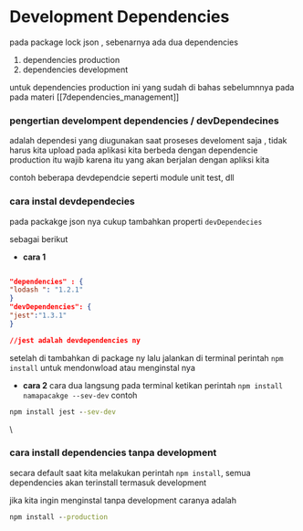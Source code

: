 # Development Dependencies 

pada package lock json , sebenarnya ada dua dependencies
1. dependencies production
2. dependencies development

untuk dependencies production ini yang sudah di bahas sebelumnnya pada pada materi [[7dependencies_management]]


### pengertian develompent dependencies / devDependecines

adalah dependesi yang diugunakan saat proseses develoment saja , tidak harus kita upload pada aplikasi kita
berbeda dengan dependencie production itu wajib karena itu yang akan berjalan dengan apliksi kita

contoh beberapa devdependcie seperti module unit test, dll


### cara instal devdependecies

pada packakge json nya cukup tambahkan properti `devDependecies`

sebagai berikut

*  **cara 1**
```json

"dependencies" : {
"lodash ": "1.2.1"
}
"devDependencies": {  
"jest":"1.3.1"
}

//jest adalah devdependencies ny
```

setelah di tambahkan di package ny 
lalu jalankan di terminal perintah `npm install` untuk mendonwload atau menginstal nya


*   **cara 2**
cara dua langsung pada terminal
ketikan perintah `npm install namapacakge --sev-dev`
contoh

```cmd
npm install jest --sev-dev
```

\
### cara install dependencies tanpa development

secara default saat kita melakukan perintah `npm install`, semua dependencies akan terinstall termasuk development

jika kita ingin menginstal tanpa development 
caranya adalah

```cmd
npm install --production
```